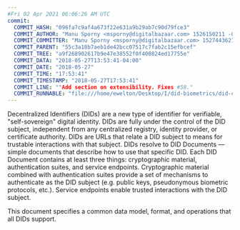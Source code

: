 ```yaml
---
#Fri 02 Apr 2021 06:06:26 AM UTC
commit:
  COMMIT_HASH: "096fa7c9af4a673f22e631a9b29ab7c90d79fce3"
  COMMIT_AUTHOR: "Manu Sporny <msporny@digitalbazaar.com> 1526150211 -0400"
  COMMIT_COMMITTER: "Manu Sporny <msporny@digitalbazaar.com> 1527443621 -0400"
  COMMIT_PARENT: "55c3a18b7aeb1de42bcc07517c7fab2c15efbcef"
  COMMIT_TREE: "a9f268902617b9e47e38552f0f400824ed17755e"
  COMMIT_DATA: "2018-05-27T13:53:41-04:00"
  COMMIT_DATE: "2018-05-27"
  COMMIT_TIME: "17:53:41"
  COMMIT_TIMESTAMP: "2018-05-27T17:53:41"
  COMMIT_LINE: ""Add section on extensibility. Fixes #58."
  COMMIT_RUNNABLE: "file:///home/ewelton/Desktop/I/did-biometrics/did-core-dataset/analysis/gitinfo/096fa7c9af4a673f22e631a9b29ab7c90d79fce3/snapshot/index.html"
---
```


<section id="abstract">
<p>
Decentralized Identifiers (DIDs) are a new type of identifier for
verifiable, "self-sovereign" digital identity. DIDs are fully under the
control of the DID subject, independent from any centralized registry,
identity provider, or certificate authority. DIDs are URLs that relate a
DID subject to means for trustable interactions with that subject. DIDs
resolve to DID Documents — simple documents that describe how to use that
specific DID. Each DID Document contains at least three things:
cryptographic material, authentication suites, and service endpoints.
Cryptographic material combined with authentication suites provide a set of
mechanisms to authenticate as the DID subject (e.g. public keys,
pseudonymous biometric protocols, etc.). Service endpoints enable
trusted interactions with the DID subject.
      </p>
<p>
This document specifies a common data model, format, and operations that all
DIDs support.
      </p>
</section>

